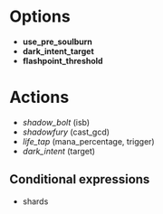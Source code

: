 

# Options
  * **use\_pre\_soulburn**
  * **dark\_intent\_target**
  * **flashpoint\_threshold**

# Actions
  * _shadow\_bolt_ (isb)
  * _shadowfury_ (cast\_gcd)
  * _life\_tap_ (mana\_percentage, trigger)
  * _dark\_intent_ (target)

## Conditional expressions
  * shards